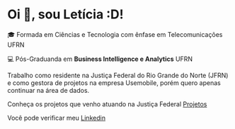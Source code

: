 # Oi :wave:, sou Letícia :D!

:mortar_board: Formada em Ciências e Tecnologia com ênfase em Telecomunicações UFRN

:computer: Pós-Graduanda em **Business Intelligence e Analytics** UFRN

Trabalho como residente na Justiça Federal do Rio Grande do Norte (JFRN) e como gestora de projetos na empresa Usemobile, porém quero apenas continuar na área de dados.

 Conheça os projetos que venho atuando na Justiça Federal [Projetos](https://residencia.jfrn.jus.br/index.php/projetos/)
 
 Você pode verificar meu [Linkedin](https://www.linkedin.com/in/let%C3%ADcianascimento/)

